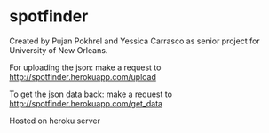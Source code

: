 # spotfinder
Created by Pujan Pokhrel and Yessica Carrasco as senior project for University of New Orleans.

For uploading the json:  make a request to http://spotfinder.herokuapp.com/upload

To get the json data back:  make a request to http://spotfinder.herokuapp.com/get_data

Hosted on heroku server


